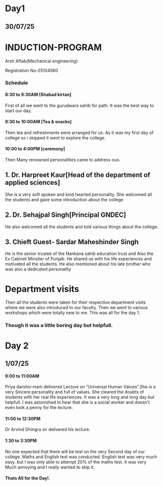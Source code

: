 # Day1
## 30/07/25
# INDUCTION-PROGRAM
Arsh Aftab(Mechanical engineering)

Registration No-25104560
### Schedule
#### 8:30 to 9:30AM [Shabad kirtan]
First of all we went to the gurudwara sahib for path. It was the best way to start our day.

#### 9:30 to 10:00AM [Tea & snacks]
Then tea and refreshments were arranged for us. As it was my first day of college so i skipped it went to explore the college.

#### 10:00 to 4:00PM [ceremony]
Then Many renowned personalities came to  address ous.

## 1. Dr. Harpreet Kaur[Head of the department of applied sciences]
She is a very soft spoken and kind hearted personality. She welcomed all the students and gave some introduction about the college

##  2. Dr. Sehajpal Singh[Principal GNDEC]
He also welcomed all the  students and told various things about the college.

## 3. Chieft Guest- Sardar Maheshinder Singh
He is the senior trustee of the Nankana sahib education trust and Also the Ex Cabinet Minsiter of Punjab. He shared us with his life experiences and motivated all the students.
He also mentioned about his late brother who was also a dedicated personality

# Department visits
Then all the students were taken for their respective department visits where we were also introduced to our faculty. Then we went to various workshops which were totally new to me. This was all for the day 1.

### Though it was a little boring day but helpfull.



# Day 2
## 1/07/25
#### 9:00 to 11:00AM  
Priya darshni mam delivered Lecture on "Universal Human Values".She is a very Sincere personality and full of values. She cleared the doubts of students with her real life experiences. It was a very long and long day but helpfull. I was astonished to hear that she is a social worker and doesn't even took a penny for the lecture.

####  11:00 to 12:30PM
Dr Arvind Dhingra sir delivered his lecture.

#### 1:30 to 3:30PM
No one expected that there will be test on the very Second day of our college. Maths and English test was conducted. English test was very much easy. but I was only able to attempt 20% of the maths test. It was very Much annoying and I really wanted to skip it.

#### Thats All for the Day!.




